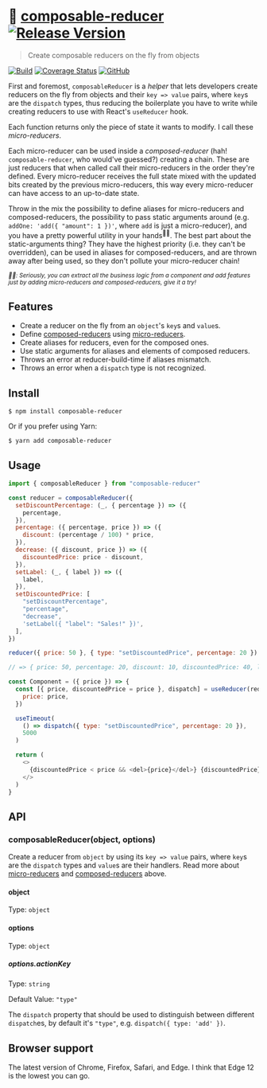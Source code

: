 # 🧱 [composable-reducer](https://github.com/macarie/composable-reducer) [![Release Version](https://img.shields.io/npm/v/composable-reducer.svg?label=&color=0080FF)](https://www.npmjs.com/package/composable-reducer)

> Create composable reducers on the fly from objects

[![Build](https://github.com/macarie/composable-reducer/workflows/test/badge.svg)](https://github.com/macarie/composable-reducer/actions?query=workflow%3Atest) [![Coverage Status](https://codecov.io/gh/macarie/composable-reducer/branch/next/graph/badge.svg)](https://codecov.io/gh/macarie/composable-reducer) [![GitHub](https://img.shields.io/github/license/macarie/composable-reducer?color=42cdad)](https://github.com/macarie/composable-reducer/blob/master/license)

First and foremost, `composableReducer` is a _helper_ that lets developers create reducers on the fly from objects and their `key => value` pairs, where `key`s are the `dispatch` types, thus reducing the boilerplate you have to write while creating reducers to use with React's `useReducer` hook.

<a name="micro-reducers"></a>Each function returns only the piece of state it wants to modify. I call these _micro-reducers_.

<a name="composed-reducers"></a>Each micro-reducer can be used inside a _composed-reducer_ (hah! `composable-reducer`, who would've guessed?) creating a chain. These are just reducers that when called call their micro-reducers in the order they're defined. Every micro-reducer receives the full state mixed with the updated bits created by the previous micro-reducers, this way every micro-reducer can have access to an up-to-date state.

Throw in the mix the possibility to define aliases for micro-reducers and composed-reducers, the possibility to pass static arguments around (e.g. `addOne: 'add({ "amount": 1 })'`, where `add` is just a micro-reducer), and you have a pretty powerful utility in your hands<sup>☝🏼</sup>. The best part about the static-arguments thing? They have the highest priority (i.e. they can't be overridden), can be used in aliases for composed-reducers, and are thrown away after being used, so they don't pollute your micro-reducer chain!

<small>_☝🏼: Seriously, you can extract all the business logic from a component and add features just by adding micro-reducers and composed-reducers, give it a try!_</small>

## Features

- Create a reducer on the fly from an `object`'s `key`s and `value`s.
- Define [composed-reducers](#user-content-composed-reducers) using [micro-reducers](#user-content-micro-reducers).
- Create aliases for reducers, even for the composed ones.
- Use static arguments for aliases and elements of composed reducers.
- Throws an error at reducer-build-time if aliases mismatch.
- Throws an error when a `dispatch` type is not recognized.

## Install

```console
$ npm install composable-reducer
```

Or if you prefer using Yarn:

```console
$ yarn add composable-reducer
```

## Usage

```javascript
import { composableReducer } from "composable-reducer"

const reducer = composableReducer({
  setDiscountPercentage: (_, { percentage }) => ({
    percentage,
  }),
  percentage: ({ percentage, price }) => ({
    discount: (percentage / 100) * price,
  }),
  decrease: ({ discount, price }) => ({
    discountedPrice: price - discount,
  }),
  setLabel: (_, { label }) => ({
    label,
  }),
  setDiscountedPrice: [
    "setDiscountPercentage",
    "percentage",
    "decrease",
    'setLabel({ "label": "Sales!" })',
  ],
})

reducer({ price: 50 }, { type: "setDiscountedPrice", percentage: 20 })

// => { price: 50, percentage: 20, discount: 10, discountedPrice: 40, label: 'Sales!' }

const Component = ({ price }) => {
  const [{ price, discountedPrice = price }, dispatch] = useReducer(reducer, {
    price: price,
  })

  useTimeout(
    () => dispatch({ type: "setDiscountedPrice", percentage: 20 }),
    5000
  )

  return (
    <>
      {discountedPrice < price && <del>{price}</del>} {discountedPrice}
    </>
  )
}
```

## API

### composableReducer(object, options)

Create a reducer from `object` by using its `key => value` pairs, where `key`s are the `dispatch` types and `value`s are their handlers. Read more about [micro-reducers](#user-content-micro-reducers) and [composed-reducers](#user-content-composed-reducers) above.

#### object

Type: `object`

#### options

Type: `object`

##### options.actionKey

Type: `string`

Default Value: `"type"`

The `dispatch` property that should be used to distinguish between different `dispatch`es, by default it's `"type"`, e.g. `dispatch({ type: 'add' })`.

## Browser support

The latest version of Chrome, Firefox, Safari, and Edge. I think that Edge 12 is the lowest you can go.
